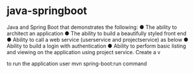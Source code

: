 # java-springboot
Java and Spring Boot that demonstrates the following:
● The ability to architect an application
● The ability to build a beautifully styled front end
● Ability to call a web service (userservice and projectservice) as below
● Ability to build a login with authentication
● Ability to perform basic listing and viewing on the application using project service.
Create a v



to run the application user mvn spring-boot:run command
